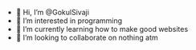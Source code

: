 - 👋 Hi, I’m @GokulSivaji
- 👀 I’m interested in programming
- 🌱 I’m currently learning how to make good websites
- 💞️ I’m looking to collaborate on nothing atm

<!---
GokulSivaji/GokulSivaji is a ✨ special ✨ repository because its `README.md` (this file) appears on your GitHub profile.
You can click the Preview link to take a look at your changes.
--->
